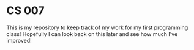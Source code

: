 # CS 007

This is my repository to keep track of my work for my first programming class! Hopefully I can look back on this later and see how much I've improved!


